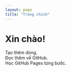 ```yaml
---
layout: page
title: "Trang chính"
---
```


# Xin chào!

Tạo thêm dòng.  
Đọc thêm về GitHub.  
Học GitHub Pages từng bước.  

